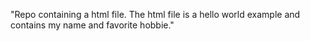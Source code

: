 "Repo containing a html file. The html file is a hello world example and contains my name and favorite hobbie."
